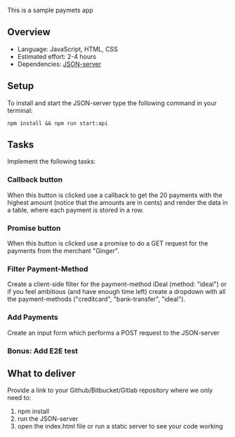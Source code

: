 This is a sample paymets app
 ## Overview

 - Language: JavaScript, HTML, CSS
 - Estimated effort: 2-4 hours
 - Dependencies: [JSON-server](https://www.npmjs.com/package/json-server)

 ## Setup

 To install and start the JSON-server type the following command in your terminal:

 ```
 npm install && npm run start:api
 ```

 ## Tasks

 Implement the following tasks:

 ### Callback button

 When this button is clicked use a callback to get the 20 payments with the highest amount (notice that the amounts are in cents) and render
  the data in a table, where each payment is stored in a row.

 ### Promise button

 When this button is clicked use a promise to do a GET request for the payments from the merchant "Ginger".

 ### Filter Payment-Method

 Create a client-side filter for the payment-method iDeal (method: "ideal") or if you feel ambitious
 (and have enough time left) create a dropdown with all the payment-methods ("creditcard", "bank-transfer", "ideal").

 ### Add Payments

 Create an input form which performs a POST request to the JSON-server

 ### Bonus: Add E2E test

 ## What to deliver

 Provide a link to your Github/Bitbucket/Gitlab repository where we only need to:
  1. npm install
  2. run the JSON-server
  3. open the index.html file or run a static server to see your code working
